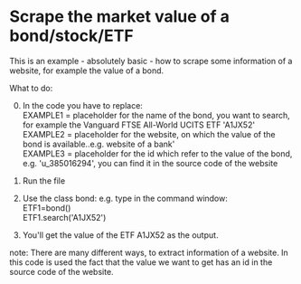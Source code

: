 # Scrape the market value of a bond/stock/ETF

This is an example - absolutely basic - how to scrape some information of a website, for example the value of a bond.

What to do:

0. In the code you have to replace:  
   EXAMPLE1 = placeholder for the name of the bond, you want to search, for example the Vanguard FTSE All-World UCITS ETF 'A1JX52'  
   EXAMPLE2 = placeholder for the website, on which the value of the bond is available..e.g. website of a bank'  
   EXAMPLE3 = placeholder for the id which refer to the value of the bond, e.g. 'u_385016294', you can find it in the source code of the website

1. Run the file

2. Use the class bond:
   e.g. type in the command window:  
   ETF1=bond()  
   ETF1.search('A1JX52')
	
3. You'll get the value of the ETF A1JX52 as the output.	

note: There are many different ways, to extract information of a website. In this code is used the fact that the value we want to get has an id in the source code of the website.

